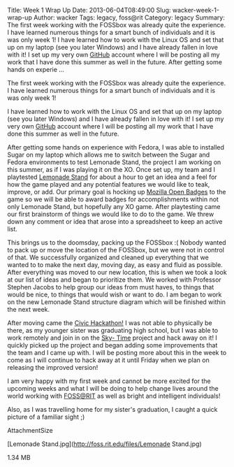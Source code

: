 Title: Week 1 Wrap Up
Date: 2013-06-04T08:49:00
Slug: wacker-week-1-wrap-up
Author: wacker
Tags: legacy, foss@rit
Category: legacy
Summary: The first week working with the FOSSbox was already quite the experience. I have learned numerous things for a smart bunch of individuals and it is was only week 1!  I have learned how to work with the Linux OS and set that up on my laptop (see you later Windows) and I have already fallen in love with it! I set up my very own [GitHub](https://github.com/wackerFOSS) account where I will be posting all my work that I have done this summer as well in the future.  After getting some hands on experie ... 

The first week working with the FOSSbox was already quite the experience. I
have learned numerous things for a smart bunch of individuals and it is was
only week 1!

I have learned how to work with the Linux OS and set that up on my laptop (see
you later Windows) and I have already fallen in love with it! I set up my very
own [GitHub](https://github.com/wackerFOSS) account where I will be posting
all my work that I have done this summer as well in the future.

After getting some hands on experience with Fedora, I was able to installed
Sugar on my laptop which allows me to switch between the Sugar and Fedora
environments to test Lemonade Stand, the project I am working on this summer,
as if I was playing it on the XO. Once set up, my team and I playtested
[Lemonade Stand](http://wiki.sugarlabs.org/go/Lemonade_Stand) for about a hour
to get an idea and a feel for how the game played and any potential features
we would like to teak, improve, or add. Our primary goal is hocking up
[Mozilla Open Badges](http://www.openbadges.org/) to the game so we will be
able to award badges for accomplishments within not only Lemonade Stand, but
hopefully any XO game. After playtesting came our first brainstorm of things
we would like to do to the game. We threw down any comment or idea that arose
into a spreadsheet to keep an active list.

This brings us to the doomsday, packing up the FOSSbox :( Nobody wanted to
pack up or move the location of the FOSSbox, but we were not in control of
that. We successfully organized and cleaned up everything that we wanted to to
make the next day, moving day, as easy and fluid as possible. After everything
was moved to our new location, this is when we took a look at our list of
ideas and began to prioritize them. We worked with Professor Stephen Jacobs to
help group our ideas from must haves, to things that would be nice, to things
that would wish or want to do. I am began to work on the new Lemonade Stand
structure diagram which will be finished within the next week.

After moving came the [Civic Hackathon!](http://hackforchange.org/) I was not
able to physically be there, as my younger sister was graduating high school,
but I was able to work remotely and join in on the [Sky-
Time](http://www.playskytime.com/) project and hack away on it! I quickly
picked up the project and began adding some improvements that the team and I
came up with. I will be posting more about this in the week to come as I will
continue to hack away at it until Friday when we plan on releasing the
improved version!

I am very happy with my first week and cannot be more excited for the upcoming
weeks and what I will be doing to help change lives around the world working
with [FOSS@RIT](http://foss.rit.edu/) as well as bright and intelligent
individuals!

Also, as I was travelling home for my sister's graduation, I caught a quick
picture of a familiar sight ;)

AttachmentSize

[Lemonade Stand.jpg](http://foss.rit.edu/files/Lemonade Stand.jpg)

1.34 MB

